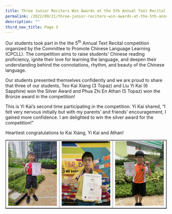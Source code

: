 ```yaml
---
title: Three Junior Reciters Win Awards at the 5th Annual Text Recital Competition
permalink: /2022/09/21/three-junior-reciters-win-awards-at-the-5th-annual-text-recital-competition/
description: ""
third_nav_title: Page 3
---
```

<p>Our students took part in the the 5<sup>th</sup>&nbsp;Annual Text Recital competition organized by the Committee to Promote Chinese Language Learning (CPCLL). The competition aims to raise students' Chinese reading proficiency, ignite their love for learning the language, and deepen their understanding behind the connotations, rhythm, and beauty of the Chinese language.</p>
<p>Our students presented themselves confidently and we are proud to share that three of our students, Teo Kai Xiang (3 Topaz) and Liu Yi Kai (6 Sapphire) won the Silver Award and Phua Zhi En Athan (5 Topaz) won the Bronze award in the competition!</p>
<p>This is Yi Kai’s second time participating in the competition. Yi Kai shared, “I felt very nervous initially but with my parents’ and friends’ encouragement, I gained more confidence. I am delighted to win the silver award for the competition!”</p>
<p>Heartiest congratulations to Kai Xiang, Yi Kai and Athan!</p>
<table style="border-collapse: collapse; width: 100%;" border="1">
<tbody>
<tr>
<td style="width: 33.3333%;"><img src="/images/tjr1.jpg"></td>
<td style="width: 33.3333%;"><img src="/images/tjr2.jpg"></td>
<td style="width: 33.3333%;"><img src="/images/tjr3.jpg"></td>
</tr>
</tbody>
</table>